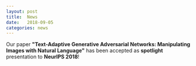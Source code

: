 ```yaml
---
layout: post
title:  News
date:   2018-09-05
categories: news
---
```

Our paper **"Text-Adaptive Generative Adversarial Networks: Manipulating Images with Natural Language"** has been accepted as **spotlight** presentation to **NeurIPS 2018**!

